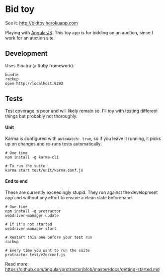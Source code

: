 # Bid toy

See it: <http://bidtoy.herokuapp.com>

Playing with [AngularJS](https://angularjs.org). This toy app is for bidding on an auction, since I work for an auction site.

## Development

Uses Sinatra (a Ruby framework).

    bundle
    rackup
    open http://localhost:9292

## Tests

Test coverage is poor and will likely remain so. I'll toy with testing different things but probably not thoroughly.

#### Unit

Karma is configured with `autoWatch: true`, so if you leave it running, it picks up on changes and re-runs tests automatically.

    # One time
    npm install -g karma-cli

    # To run the suite
    karma start test/unit/karma.conf.js

#### End to end

These are currently exceedingly stupid. They run against the development app and without any effort to ensure a clean slate beforehand.

    # One time
    npm install -g protractor
    webdriver-manager update

    # If it's not started
    webdriver-manager start

    # Restart this one before your test run
    rackup

    # Every time you want to run the suite
    protractor test/e2e/conf.js

Read more: <https://github.com/angular/protractor/blob/master/docs/getting-started.md>
